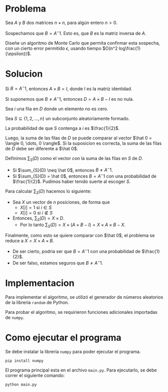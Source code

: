 # Problema
Sea $A$ y $B$ dos matrices $n \times n$, para algún entero $n > 0$.

Sospechamos que $B = A^-1$. Esto es, que $B$ es la matriz inversa de $A$.

Diseñe un algoritmo de Monte Carlo que permita confirmar esta sospecha, con un cierto
error permitido $\epsilon$, usando tiempo $O(n^2 log\frac{1}{\epsilon})$.

# Solucion
Si $B = A^-1$, entonces $A \times B = I$, donde $I$ es la matriz identidad.

Si suponemos que $B \neq A^-1$, entonces $D = A \times B - I$ es no nula.

Sea $i$ una fila en $D$ donde un elemento no es cero.

Sea $S \subseteq \{1, 2, \ldots, n\}$ un subconjunto aleatoriamente formado.

La probabilidad de que $S$ contenga a $i$ es $\frac{1}{2}$.

Luego, la suma de las filas de $D$ se puede comparar al vector $\hat 0 = \langle 0, \dots, 0 \rangle$. Si la suposicion es correcta, la suma de las filas de $D$ debe ser diferente a $\hat 0$.

Definimos $\sum_{S}(D)$ como el vector con la suma de las filas en $S$ de $D$.
- Si $\sum_{S}(D) \neq \hat 0$, entonces $B \neq A^-1$.
- Si $\sum_{S}(D) = \hat 0$, entonces $B = A^-1$ con una probabilidad de $\frac{1}{2}$. Pudimos haber tenido suerte al escoger $S$.

Para calcular $\sum_{S}(D)$ hacemos lo siguiente:
- Sea $X$ un vector de $n$ posiciones, de forma que
  - $X[i] = 1$ si $i \in S$
  - $X[i] = 0$ si $i \notin S$
- Entonces, $\sum_{S}(D) = X \times D$.
	- Por lo tanto $\sum_{S}(D) = X \times (A \times B - I) = X \times A \times B - X$.

Finalmente, como esto se quiere comparar con $\hat 0$, el problema se reduce a $X = X \times A \times B$.
- De ser cierto, podria ser que $B = A^-1$ con una probabilidad de $\frac{1}{2}$.
- De ser falso, estamos seguros que $B \neq A^-1$.

# Implementacion
Para implementar el algoritmo, se utilizó el generador de números aleatorios de la librería `random` de Python.

Para probar el algoritmo, se requirieron funciones adicionales importadas de `numpy`.

# Como ejecutar el programa
Se debe instalar la librería `numpy` para poder ejecutar el programa.
```bash
pip install numpy
```

El programa principal esta en el archivo `main.py`. Para ejecutarlo, se debe correr el siguiente comando:
```bash
python main.py
```